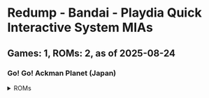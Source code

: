 # Redump - Bandai - Playdia Quick Interactive System MIAs
## Games: 1, ROMs: 2, as of 2025-08-24

### Go! Go! Ackman Planet (Japan)
<details>
<summary>ROMs</summary>

- Go! Go! Ackman Planet (Japan) (Track 1).bin, CRC: 1cbf2c16
- Go! Go! Ackman Planet (Japan) (Track 2).bin, CRC: f1974e93
</details>

